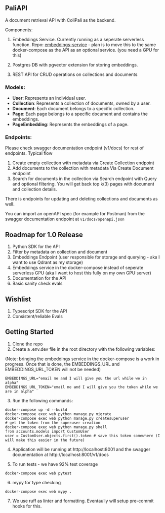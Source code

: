 ## PaliAPI

A document retrieval API with ColiPali as the backend.

Components:

1. Embeddings Service. Currently running as a seperate serverless function. Repo: [embeddings-service](https://github.com/tjmlabs/colipali-embeddings) - plan is to move this to the same docker-compose as the API as an optional service. (you need a GPU for this)

2. Postgres DB with pgvector extension for storing embeddings.

3. REST API for CRUD operations on collections and documents

### Models:

- **User**: Represents an individual user.
- **Collection**: Represents a collection of documents, owned by a user.
- **Document**: Each document belongs to a specific collection.
- **Page**: Each page belongs to a specific document and contains the embeddings.
- **PageEmbedding**: Represents the embeddings of a page.

### Endpoints:

Please check swagger documentation endpoint (v1/docs) for rest of endpoints. Typical flow

1. Create empty collection with metadata via Create Collection endpoint
2. Add documents to the collection with metadata Via Create Document endpoint
3. Search for documents in the collection via Search endpoint with Query and optional filtering. You will get back top k(3) pages with document and collection details.

There is endpoints for updating and deleting collections and documents as well.

You can import an openAPI spec (for example for Postman) from the swagger documentation endpoint at `v1/docs/openapi.json`

## Roadmap for 1.0 Release

1.  Python SDK for the API
2.  Filter by metadata on collection and document
3.  Embeddings Endpoint (user responsible for storage and querying - aka I want to use Qdrant as my storage)
4.  Embeddings service in the docker-compose instead of seperate serverless GPU (aka I want to host this fully on my own GPU server)
5.  Documentation for the API
6.  Basic sanity check evals

## Wishlist

1. Typescript SDK for the API
2. Consistent/reliable Evals

## Getting Started

1. Clone the repo
2. Create a .env.dev file in the root directory with the following variables:

(Note: bringing the embeddings service in the docker-compose is a work in progress. Once that is done, the EMBEDDINGS_URL and EMBEDDINGS_URL_TOKEN will not be needed)

```
EMBEDDINGS_URL="email me and I will give you the url while we in alpha"
EMBEDDINGS_URL_TOKEN="email me and I will give you the token while we are in alpha"
```

3. Run the following commands:

```
docker-compose up -d --build
docker-compose exec web python manage.py migrate
docker-compose exec web python manage.py createsuperuser
# get the token from the superuser creation
docker-compose exec web python manage.py shell
from accounts.models import CustomUser
user = CustomUser.objects.first().token # save this token somewhere (I will make this easier in the future)
```

4. Application will be running at http://localhost:8001 and the swagger documentation at http://localhost:8001/v1/docs

5. To run tests - we have 92% test coverage

```
docker-compose exec web pytest
```

6. mypy for type checking

```
docker-compose exec web mypy .
```

7. We use ruff as linter and formatting. Eventaully will setup pre-commit hooks for this.
